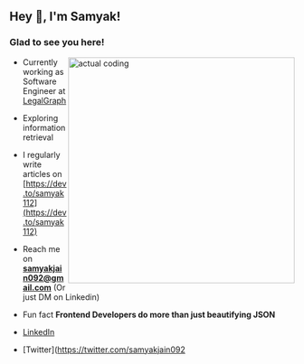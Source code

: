 
## Hey 👋, I'm  Samyak!

### Glad to see you here!



<img align="right" alt="actual coding" width="400" src="https://media2.giphy.com/media/v1.Y2lkPTc5MGI3NjExbDF3MzFlMzg5OGkzN2I1MXhxdngzbWl0anlmNWYzNzYwbzdiaWQyYiZlcD12MV9pbnRlcm5hbF9naWZfYnlfaWQmY3Q9Zw/rcOlpTCkM1GAE/giphy.gif">

- Currently working as Software Engineer at  [LegalGraph](https://legalgraph.ai/)
  
- Exploring information retrieval

- I regularly write articles on [https://dev.to/samyak112](https://dev.to/samyak112)

- Reach me on **samyakjain092@gmail.com** (Or just DM on Linkedin)

- Fun fact **Frontend Developers do more than just beautifying JSON**

- [LinkedIn](https://www.linkedin.com/in/samyak-jain-835a66194/)
- [Twitter](https://twitter.com/samyakjain092
